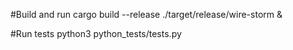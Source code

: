#Build and run
cargo build --release
./target/release/wire-storm &

#Run tests
python3 python_tests/tests.py
